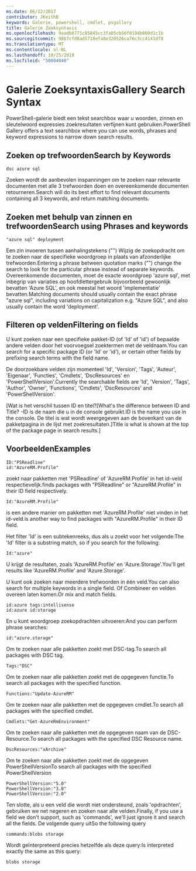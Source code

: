 ```yaml
---
ms.date: 06/12/2017
contributor: JKeithB
keywords: Galerie, powershell, cmdlet, psgallery
title: Galerie Zoeksyntaxis
ms.openlocfilehash: 9aadb6771c85845cc3fa05cb56f0194b060d1c1b
ms.sourcegitcommit: 98b7cfd8ad5718efa8e320526ca76c3cc4141d78
ms.translationtype: MT
ms.contentlocale: nl-NL
ms.lasthandoff: 10/25/2018
ms.locfileid: "50004040"
---
```

# <a name="gallery-search-syntax"></a><span data-ttu-id="61137-103">Galerie Zoeksyntaxis</span><span class="sxs-lookup"><span data-stu-id="61137-103">Gallery Search Syntax</span></span>

<span data-ttu-id="61137-104">PowerShell-galerie biedt een tekst searchbox waar u woorden, zinnen en sleutelwoord expressies zoekresultaten verfijnen kunt gebruiken.</span><span class="sxs-lookup"><span data-stu-id="61137-104">PowerShell Gallery offers a text searchbox where you can use words, phrases and keyword expressions to narrow down search results.</span></span>

## <a name="search-by-keywords"></a><span data-ttu-id="61137-105">Zoeken op trefwoorden</span><span class="sxs-lookup"><span data-stu-id="61137-105">Search by Keywords</span></span>

    dsc azure sql

<span data-ttu-id="61137-106">Zoeken wordt de aanbevolen inspanningen om te zoeken naar relevante documenten met alle 3 trefwoorden doen en overeenkomende documenten retourneren.</span><span class="sxs-lookup"><span data-stu-id="61137-106">Search will do its best effort to find relevant documents containing all 3 keywords, and return matching documents.</span></span>

## <a name="search-using-phrases-and-keywords"></a><span data-ttu-id="61137-107">Zoeken met behulp van zinnen en trefwoorden</span><span class="sxs-lookup"><span data-stu-id="61137-107">Search using Phrases and keywords</span></span>

    "azure sql" deployment

<span data-ttu-id="61137-108">Een zin invoeren tussen aanhalingstekens ("") Wijzig de zoekopdracht om te zoeken naar de specifieke woordgroep in plaats van afzonderlijke trefwoorden.</span><span class="sxs-lookup"><span data-stu-id="61137-108">Entering a phrase between quotation marks ("") change the search to look for the particular phrase instead of separate keywords.</span></span>
<span data-ttu-id="61137-109">Overeenkomende documenten, moet de exacte woordgroep 'azure sql', met inbegrip van variaties op hoofdlettergebruik bijvoorbeeld gewoonlijk bevatten 'Azure SQL', en ook meestal het woord 'implementatie' bevatten.</span><span class="sxs-lookup"><span data-stu-id="61137-109">Matching documents should usually contain the exact phrase "azure sql", including variations on capitalization e.g. "Azure SQL", and also usually contain the word 'deployment'.</span></span>

## <a name="filtering-on-fields"></a><span data-ttu-id="61137-110">Filteren op velden</span><span class="sxs-lookup"><span data-stu-id="61137-110">Filtering on fields</span></span>

<span data-ttu-id="61137-111">U kunt zoeken naar een specifieke pakket-ID (of 'Id' of 'id') of bepaalde andere velden door het voorvoegsel zoektermen met de veldnaam.</span><span class="sxs-lookup"><span data-stu-id="61137-111">You can search for a specific package ID (or 'Id' or 'id'), or certain other fields by prefixing search terms with the field name.</span></span>

<span data-ttu-id="61137-112">De doorzoekbare velden zijn momenteel 'Id', 'Version', 'Tags', 'Auteur', 'Eigenaar', 'Functies', 'Cmdlets', 'DscResources' en 'PowerShellVersion'.</span><span class="sxs-lookup"><span data-stu-id="61137-112">Currently the searchable fields are 'Id', 'Version', 'Tags', 'Author', 'Owner', 'Functions', 'Cmdlets', 'DscResources' and 'PowerShellVersion'.</span></span>

<span data-ttu-id="61137-113">[Wat is het verschil tussen ID en titel?</span><span class="sxs-lookup"><span data-stu-id="61137-113">[What's the difference between ID and Title?</span></span> <span data-ttu-id="61137-114">-ID is de naam die u in de console gebruikt.</span><span class="sxs-lookup"><span data-stu-id="61137-114">ID is the name you use in the console.</span></span> <span data-ttu-id="61137-115">De titel is wat wordt weergegeven aan de bovenkant van de pakketpagina in de lijst met zoekresultaten.]</span><span class="sxs-lookup"><span data-stu-id="61137-115">Title is what is shown at the top of the package page in search results.]</span></span>

## <a name="examples"></a><span data-ttu-id="61137-116">Voorbeelden</span><span class="sxs-lookup"><span data-stu-id="61137-116">Examples</span></span>

    ID:"PSReadline"
    id:"AzureRM.Profile"

<span data-ttu-id="61137-117">zoekt naar pakketten met 'PSReadline' of 'AzureRM.Profile' in het id-veld respectievelijk.</span><span class="sxs-lookup"><span data-stu-id="61137-117">finds packages with "PSReadline" or "AzureRM.Profile" in their ID field respectively.</span></span>

    Id:"AzureRM.Profile"

<span data-ttu-id="61137-118">is een andere manier om pakketten met 'AzureRM.Profile' niet vinden in het id-veld.</span><span class="sxs-lookup"><span data-stu-id="61137-118">is another way to find packages with "AzureRM.Profile" in their ID field.</span></span>

<span data-ttu-id="61137-119">Het filter 'Id' is een subtekenreeks, dus als u zoekt voor het volgende:</span><span class="sxs-lookup"><span data-stu-id="61137-119">The 'Id' filter is a substring match, so if you search for the following:</span></span>

    Id:"azure"

<span data-ttu-id="61137-120">U krijgt de resultaten, zoals 'AzureRM.Profile' en 'Azure.Storage'.</span><span class="sxs-lookup"><span data-stu-id="61137-120">You'll get results like 'AzureRM.Profile' and 'Azure.Storage'.</span></span>

<span data-ttu-id="61137-121">U kunt ook zoeken naar meerdere trefwoorden in één veld.</span><span class="sxs-lookup"><span data-stu-id="61137-121">You can also search for multiple keywords in a single field.</span></span> <span data-ttu-id="61137-122">Of Combineer en velden overeen laten komen.</span><span class="sxs-lookup"><span data-stu-id="61137-122">Or mix and match fields.</span></span>

    id:azure tags:intellisense
    id:azure id:storage

<span data-ttu-id="61137-123">En u kunt woordgroep zoekopdrachten uitvoeren:</span><span class="sxs-lookup"><span data-stu-id="61137-123">And you can perform phrase searches:</span></span>

    id:"azure.storage"


<span data-ttu-id="61137-124">Om te zoeken naar alle pakketten zoekt met DSC-tag.</span><span class="sxs-lookup"><span data-stu-id="61137-124">To search all packages with DSC tag.</span></span>

    Tags:"DSC"

<span data-ttu-id="61137-125">Om te zoeken naar alle pakketten zoekt met de opgegeven functie.</span><span class="sxs-lookup"><span data-stu-id="61137-125">To search all packages with the specified function.</span></span>

    Functions:"Update-AzureRM"

<span data-ttu-id="61137-126">Om te zoeken naar alle pakketten met de opgegeven cmdlet.</span><span class="sxs-lookup"><span data-stu-id="61137-126">To search all packages with the specified cmdlet.</span></span>

    Cmdlets:"Get-AzureRmEnvironment"

<span data-ttu-id="61137-127">Om te zoeken naar alle pakketten met de opgegeven naam van de DSC-Resource.</span><span class="sxs-lookup"><span data-stu-id="61137-127">To search all packages with the specified DSC Resource name.</span></span>

    DscResources:"xArchive"

<span data-ttu-id="61137-128">Om te zoeken naar alle pakketten zoekt met de opgegeven PowerShellVersion</span><span class="sxs-lookup"><span data-stu-id="61137-128">To search all packages with the specified PowerShellVersion</span></span>

    PowerShellVersion:"5.0"
    PowerShellVersion:"3.0"
    PowerShellVersion:"2.0"


<span data-ttu-id="61137-129">Ten slotte, als u een veld die wordt niet ondersteund, zoals 'opdrachten', gebruiken we net negeren en zoeken naar alle velden.</span><span class="sxs-lookup"><span data-stu-id="61137-129">Finally, if you use a field we don't support, such as 'commands', we'll just ignore it and search all the fields.</span></span> <span data-ttu-id="61137-130">De volgende query uit</span><span class="sxs-lookup"><span data-stu-id="61137-130">So the following query</span></span>

    commands:blobs storage

<span data-ttu-id="61137-131">Wordt geïnterpreteerd precies hetzelfde als deze query:</span><span class="sxs-lookup"><span data-stu-id="61137-131">Is interpreted exactly the same as this query:</span></span>

    blobs storage
